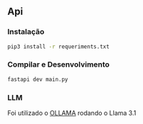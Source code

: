 ## Api
### Instalação
```sh
pip3 install -r requeriments.txt
```

### Compilar e Desenvolvimento
```sh
fastapi dev main.py
```

### LLM
Foi utilizado o [OLLAMA](https://ollama.com/) rodando o Llama 3.1
